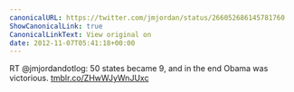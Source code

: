 ```yaml
---
canonicalURL: https://twitter.com/jmjordan/status/266052686145781760
ShowCanonicalLink: true
CanonicalLinkText: View original on
date: 2012-11-07T05:41:18+00:00
---
```

RT @jmjordandotlog: 50 states became 9, and in the end Obama was victorious. [tmblr.co/ZHwWJyWnJUxc](http://tmblr.co/ZHwWJyWnJUxc)